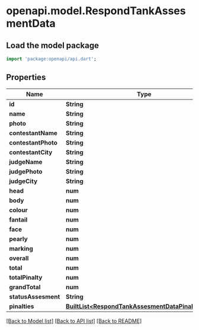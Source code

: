 # openapi.model.RespondTankAssesmentData

## Load the model package
```dart
import 'package:openapi/api.dart';
```

## Properties
Name | Type | Description | Notes
------------ | ------------- | ------------- | -------------
**id** | **String** |  | [optional] 
**name** | **String** |  | [optional] 
**photo** | **String** |  | [optional] 
**contestantName** | **String** |  | [optional] 
**contestantPhoto** | **String** |  | [optional] 
**contestantCity** | **String** |  | [optional] 
**judgeName** | **String** |  | [optional] 
**judgePhoto** | **String** |  | [optional] 
**judgeCity** | **String** |  | [optional] 
**head** | **num** |  | [optional] 
**body** | **num** |  | [optional] 
**colour** | **num** |  | [optional] 
**fantail** | **num** |  | [optional] 
**face** | **num** |  | [optional] 
**pearly** | **num** |  | [optional] 
**marking** | **num** |  | [optional] 
**overall** | **num** |  | [optional] 
**total** | **num** |  | [optional] 
**totalPinalty** | **num** |  | [optional] 
**grandTotal** | **num** |  | [optional] 
**statusAssesment** | **String** |  | [optional] 
**pinalties** | [**BuiltList&lt;RespondTankAssesmentDataPinaltiesInner&gt;**](RespondTankAssesmentDataPinaltiesInner.md) |  | [optional] 

[[Back to Model list]](../README.md#documentation-for-models) [[Back to API list]](../README.md#documentation-for-api-endpoints) [[Back to README]](../README.md)


